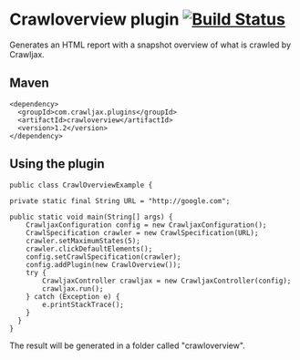 Crawloverview plugin [![Build Status](https://travis-ci.org/crawljax/crawloverview-plugin.png?branch=master)](https://travis-ci.org/crawljax/crawloverview-plugin)
====================

Generates an HTML report with a snapshot overview of what is crawled by Crawljax.

Maven
-----

    <dependency>
      <groupId>com.crawljax.plugins</groupId>
      <artifactId>crawloverview</artifactId>
      <version>1.2</version>
    </dependency>

Using the plugin
----------------
    public class CrawlOverviewExample {

    private static final String URL = "http://google.com";

	public static void main(String[] args) {
		CrawljaxConfiguration config = new CrawljaxConfiguration();
		CrawlSpecification crawler = new CrawlSpecification(URL);
		crawler.setMaximumStates(5);
		crawler.clickDefaultElements();
		config.setCrawlSpecification(crawler);
		config.addPlugin(new CrawlOverview());
		try {
			CrawljaxController crawljax = new CrawljaxController(config);
			crawljax.run();
		} catch (Exception e) {
			e.printStackTrace();
		}
	  }
    }

The result will be generated in a folder called "crawloverview".
